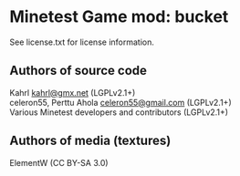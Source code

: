 Minetest Game mod: bucket
=========================
See license.txt for license information.

Authors of source code
----------------------
Kahrl <kahrl@gmx.net> (LGPLv2.1+)  
celeron55, Perttu Ahola <celeron55@gmail.com> (LGPLv2.1+)  
Various Minetest developers and contributors (LGPLv2.1+)  

Authors of media (textures)
---------------------------
ElementW (CC BY-SA 3.0)
